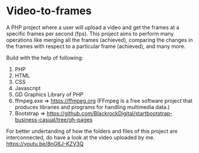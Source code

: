 # Video-to-frames
A PHP project where a user will upload a video and get the frames at a specific frames per second (fps). This project aims to perform many operations like merging all the frames (achieved), comparing the changes in the frames with respect to a particular frame (achieved), and many more.

Build with the help of following:
1. PHP
2. HTML
3. CSS
4. Javascript
5. GD Graphics Library of PHP
6. ffmpeg.exe => https://ffmpeg.org (FFmpeg is a free software project that produces libraries and programs for handling multimedia data.)
7. Bootstrap => https://github.com/BlackrockDigital/startbootstrap-business-casual/tree/gh-pages

For better undertanding of how the folders and files of this project are interconnected, do have a look at the video uploaded by me.  
https://youtu.be/8nG6J-KZV3Q
